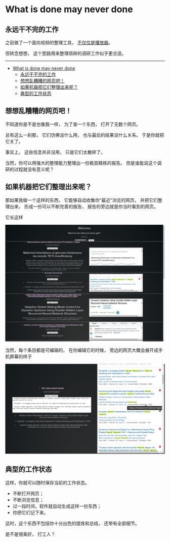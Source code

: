 # What is done may never done

## 永远干不完的工作

之前做了一个​面向视频的整理工具，
[不仅仅是播放器](https://mp.weixin.qq.com/s?__biz=MzkxNTI1MDc5NA==&mid=2247485688&idx=1&sn=d7b4ff708ab4587910bf7e0089066798&chksm=c16343fdf614caebda9e81c5777f31c609509ab6b517f235724e9e66afd40d9ac0c6e600bfbf&token=1683679924&lang=zh_CN#rd "不仅仅是播放器")。

但转念想想，
这个思路用来整理琐碎的调研工作似乎更合适。

---

- [What is done may never done](#what-is-done-may-never-done)
  - [永远干不完的工作](#永远干不完的工作)
  - [想想乱糟糟的网页吧！](#想想乱糟糟的网页吧)
  - [如果机器把它们整理出来呢？](#如果机器把它们整理出来呢)
  - [典型的工作状态](#典型的工作状态)

## 想想乱糟糟的网页吧！

不知道你是不是也像我一样，
为了查一个东西，
打开了无数个网页。

总有这么一刹那，
它们仿佛没什么用，
也与最后的结果没什么关系。
于是你就把它关了。

事实上，
这些信息并非没用，
只是它们太散碎了。

当然，你可以用强大的整理能力整理出一份极其精练的报告。
但是谁能说这个调研的过程就没有意义呢？

## 如果机器把它们整理出来呢？

那如果我做一个这样的东西，
它能够自动收集你“最近”浏览的网页，
并把它们整理出来，
形成一份可以不断完善的报告，
报告的旁边就是你当时看到的网页。

它长这样

![jobs-1](./永远干不完的工作/jobs-1.png)

当然，每个条目都是可编辑的，
在你编辑它的时候，
旁边的网页大概会展开成手机屏幕的样子

![jobs-2](./永远干不完的工作/jobs-2.png)

## 典型的工作状态

这样，你就可以随时保存当前的工作状态。

- 不断打开网页；
- 不断浏览信息；
- 过一段时间，软件就自动生成这样一份东西；
- 你把它们记下来。

这时，这个东西不包括你十分出色的提炼和总结，
还带有全部细节。

是不是很美好，
打工人？